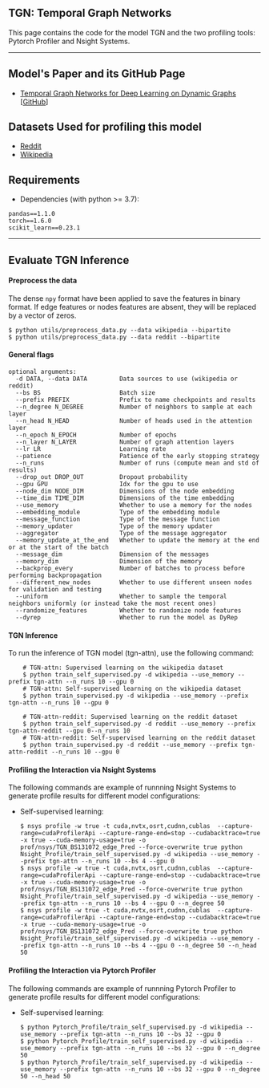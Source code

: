 ## TGN: Temporal Graph Networks
This page contains the code for the model TGN and the two profiling tools: Pytorch Profiler and Nsight Systems.

---
## Model's Paper and its GitHub Page
- [Temporal Graph Networks for Deep Learning on Dynamic Graphs](https://arxiv.org/abs/2006.10637) [[GitHub](https://github.com/twitter-research/tgn)]

## Datasets Used for profiling this model
- [Reddit](http://snap.stanford.edu/jodie/reddit.csv)
- [Wikipedia](http://snap.stanford.edu/jodie/wikipedia.csv)



## Requirements
- Dependencies (with python >= 3.7):
```{bash}
pandas==1.1.0
torch==1.6.0
scikit_learn==0.23.1
```
---



## Evaluate TGN Inference
#### Preprocess the data
The dense `npy` format have been applied to save the features in binary format. If edge features or nodes 
features are absent, they will be replaced by a vector of zeros. 
```{bash}
$ python utils/preprocess_data.py --data wikipedia --bipartite
$ python utils/preprocess_data.py --data reddit --bipartite
```
#### General flags

```{txt}
optional arguments:
  -d DATA, --data DATA         Data sources to use (wikipedia or reddit)
  --bs BS                      Batch size
  --prefix PREFIX              Prefix to name checkpoints and results
  --n_degree N_DEGREE          Number of neighbors to sample at each layer
  --n_head N_HEAD              Number of heads used in the attention layer
  --n_epoch N_EPOCH            Number of epochs
  --n_layer N_LAYER            Number of graph attention layers
  --lr LR                      Learning rate
  --patience                   Patience of the early stopping strategy
  --n_runs                     Number of runs (compute mean and std of results)
  --drop_out DROP_OUT          Dropout probability
  --gpu GPU                    Idx for the gpu to use
  --node_dim NODE_DIM          Dimensions of the node embedding
  --time_dim TIME_DIM          Dimensions of the time embedding
  --use_memory                 Whether to use a memory for the nodes
  --embedding_module           Type of the embedding module
  --message_function           Type of the message function
  --memory_updater             Type of the memory updater
  --aggregator                 Type of the message aggregator
  --memory_update_at_the_end   Whether to update the memory at the end or at the start of the batch
  --message_dim                Dimension of the messages
  --memory_dim                 Dimension of the memory
  --backprop_every             Number of batches to process before performing backpropagation
  --different_new_nodes        Whether to use different unseen nodes for validation and testing
  --uniform                    Whether to sample the temporal neighbors uniformly (or instead take the most recent ones)
  --randomize_features         Whether to randomize node features
  --dyrep                      Whether to run the model as DyRep
```


#### TGN Inference

To run the inference of TGN model (tgn-attn), use the following command:
```
    # TGN-attn: Supervised learning on the wikipedia dataset
    $ python train_self_supervised.py -d wikipedia --use_memory --prefix tgn-attn --n_runs 10 --gpu 0
    # TGN-attn: Self-supervised learning on the wikipedia dataset
    $ python train_supervised.py -d wikipedia --use_memory --prefix tgn-attn --n_runs 10 --gpu 0

    # TGN-attn-reddit: Supervised learning on the reddit dataset
    $ python train_self_supervised.py -d reddit --use_memory --prefix tgn-attn-reddit --gpu 0--n_runs 10
    # TGN-attn-reddit: Self-supervised learning on the reddit dataset
    $ python train_supervised.py -d reddit --use_memory --prefix tgn-attn-reddit --n_runs 10 --gpu 0
```



#### Profiling the Interaction via Nsight Systems
The following commands are example of runnning Nsight Systems to generate profile results for different model configurations:
- Self-supervised  learning:
    ```
    $ nsys profile -w true -t cuda,nvtx,osrt,cudnn,cublas  --capture-range=cudaProfilerApi --capture-range-end=stop --cudabacktrace=true -x true --cuda-memory-usage=true -o prof/nsys/TGN_BS131072_edge_Pred --force-overwrite true python Nsight_Profile/train_self_supervised.py -d wikipedia --use_memory --prefix tgn-attn --n_runs 10 --bs 4 --gpu 0 
    $ nsys profile -w true -t cuda,nvtx,osrt,cudnn,cublas  --capture-range=cudaProfilerApi --capture-range-end=stop --cudabacktrace=true -x true --cuda-memory-usage=true -o prof/nsys/TGN_BS131072_edge_Pred --force-overwrite true python Nsight_Profile/train_self_supervised.py -d wikipedia --use_memory --prefix tgn-attn --n_runs 10 --bs 4 --gpu 0 --n_degree 50
    $ nsys profile -w true -t cuda,nvtx,osrt,cudnn,cublas  --capture-range=cudaProfilerApi --capture-range-end=stop --cudabacktrace=true -x true --cuda-memory-usage=true -o prof/nsys/TGN_BS131072_edge_Pred --force-overwrite true python Nsight_Profile/train_self_supervised.py -d wikipedia --use_memory --prefix tgn-attn --n_runs 10 --bs 4 --gpu 0 --n_degree 50 --n_head 50
    ```

#### Profiling the Interaction via Pytorch Profiler
The following commands are example of runnning Pytorch Profiler to generate profile results for different model configurations:
- Self-supervised learning:
    ```
    $ python Pytorch_Profile/train_self_supervised.py -d wikipedia --use_memory --prefix tgn-attn --n_runs 10 --bs 32 --gpu 0
    $ python Pytorch_Profile/train_self_supervised.py -d wikipedia --use_memory --prefix tgn-attn --n_runs 10 --bs 32 --gpu 0 --n_degree 50
    $ python Pytorch_Profile/train_self_supervised.py -d wikipedia --use_memory --prefix tgn-attn --n_runs 10 --bs 32 --gpu 0 --n_degree 50 --n_head 50
    ```